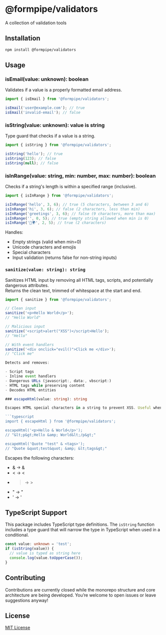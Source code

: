 # @formpipe/validators

A collection of validation tools

## Installation

```bash
npm install @formpipe/validators
```

## Usage


### isEmail(value: unknown): boolean

Validates if a value is a properly formatted email address.

```typescript
import { isEmail } from '@formpipe/validators';

isEmail('user@example.com'); // true
isEmail('invalid-email'); // false
```

### isString(value: unknown): value is string

Type guard that checks if a value is a string.

```typescript
import { isString } from '@formpipe/validators';

isString('hello'); // true
isString(123); // false
isString(null); // false
```

### isInRange(value: string, min: number, max: number): boolean

Checks if a string's length is within a specified range (inclusive).

```typescript
import { isInRange } from '@formpipe/validators';

isInRange('hello', 3, 6); // true (5 characters, between 3 and 6)
isInRange('hi', 3, 6); // false (2 characters, less than min)
isInRange('greetings', 3, 6); // false (9 characters, more than max)
isInRange('', 0, 5); // true (empty string allowed when min is 0)
isInRange('👋🌍', 2, 5); // true (2 characters)
```

Handles:

- Empty strings (valid when min=0)
- Unicode characters and emojis
- Special characters
- Input validation (returns false for non-string inputs)

### `sanitize(value: string): string`

Sanitizes HTML input by removing all HTML tags, scripts, and potentially dangerous attributes.  
Returns the clean text, trimmed of whitespace at the start and end.

````typescript
import { sanitize } from '@formpipe/validators';

// Clean input
sanitize('<p>Hello World</p>');
// "Hello World"

// Malicious input
sanitize('<script>alert("XSS")</script>Hello');
// "Hello"

// With event handlers
sanitize('<div onclick="evil()">Click me </div>');
// "Click me"

Detects and removes:

- Script tags
- Inline event handlers
- Dangerous URLs (javascript:, data:, vbscript:)
- HTML tags while preserving content
- Decodes HTML entities

### escapeHtml(value: string): string

Escapes HTML special characters in a string to prevent XSS. Useful when you need to display user input as HTML.

```typescript
import { escapeHtml } from '@formpipe/validators';

escapeHtml('<p>Hello & World</p>');
// "&lt;p&gt;Hello &amp; World&lt;/p&gt;"

escapeHtml('Quote "test" & <tags>');
// "Quote &quot;test&quot; &amp; &lt;tags&gt;"
````

Escapes the following characters:

- & → &amp;
- < → &lt;
- > → &gt;
- " → &quot;
- ' → &#39;

## TypeScript Support

This package includes TypeScript type definitions. The `isString` function includes a type guard that will narrow the type in TypeScript when used in a conditional.

```typescript
const value: unknown = 'test';
if (isString(value)) {
  // value is typed as string here
  console.log(value.toUpperCase());
}
```

## Contributing

Contributions are currently closed while the monorepo structure and core architecture are being developed.
You’re welcome to open issues or leave suggestions anyway!

## License

[MIT License](https://github.com/FacuBotta/formpipe/blob/main/LICENSE)
